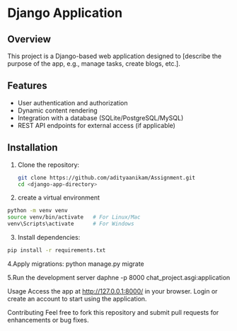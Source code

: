 # Django Application

## Overview
This project is a Django-based web application designed to [describe the purpose of the app, e.g., manage tasks, create blogs, etc.]. 

## Features
- User authentication and authorization
- Dynamic content rendering
- Integration with a database (SQLite/PostgreSQL/MySQL)
- REST API endpoints for external access (if applicable)

## Installation

1. Clone the repository:
   ```bash
   git clone https://github.com/adityaanikam/Assignment.git
   cd <django-app-directory>

2. create a virtual environment
```bash
python -m venv venv
source venv/bin/activate   # For Linux/Mac
venv\Scripts\activate      # For Windows
```

3. Install dependencies:
```bash
pip install -r requirements.txt
```
4.Apply migrations:
python manage.py migrate

5.Run the development server
 daphne -p 8000 chat_project.asgi:application         

Usage
Access the app at http://127.0.0.1:8000/ in your browser.
Login or create an account to start using the application.               

Contributing
Feel free to fork this repository and submit pull requests for enhancements or bug fixes.

